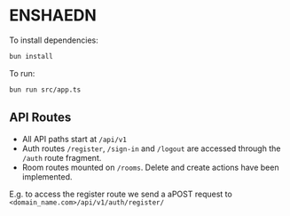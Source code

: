 # ENSHAEDN

To install dependencies:

```bash
bun install
```

To run:

```bash
bun run src/app.ts
```

 ## API Routes
- All API paths start at `/api/v1`
- Auth routes `/register`, `/sign-in`  and `/logout` are accessed through the `/auth` route fragment.
- Room routes mounted on `/rooms`. Delete and create actions have been implemented.

E.g. to access the register route we send a aPOST request to `<domain_name.com>/api/v1/auth/register/`
